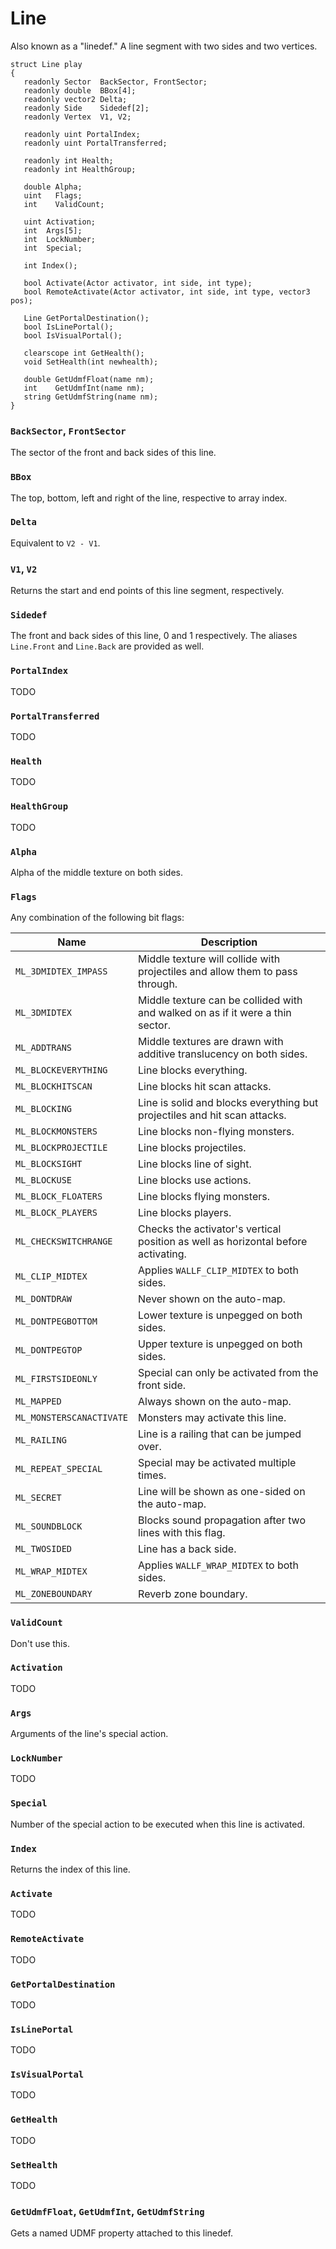 # Line

Also known as a "linedef." A line segment with two sides and two vertices.

```
struct Line play
{
   readonly Sector  BackSector, FrontSector;
   readonly double  BBox[4];
   readonly vector2 Delta;
   readonly Side    Sidedef[2];
   readonly Vertex  V1, V2;

   readonly uint PortalIndex;
   readonly uint PortalTransferred;

   readonly int Health;
   readonly int HealthGroup;

   double Alpha;
   uint   Flags;
   int    ValidCount;

   uint Activation;
   int  Args[5];
   int  LockNumber;
   int  Special;

   int Index();

   bool Activate(Actor activator, int side, int type);
   bool RemoteActivate(Actor activator, int side, int type, vector3 pos);

   Line GetPortalDestination();
   bool IsLinePortal();
   bool IsVisualPortal();

   clearscope int GetHealth();
   void SetHealth(int newhealth);

   double GetUdmfFloat(name nm);
   int    GetUdmfInt(name nm);
   string GetUdmfString(name nm);
}
```

### `BackSector`, `FrontSector`

The sector of the front and back sides of this line.

### `BBox`

The top, bottom, left and right of the line, respective to array index.

### `Delta`

Equivalent to `V2 - V1`.

### `V1`, `V2`

Returns the start and end points of this line segment, respectively.

### `Sidedef`

The front and back sides of this line, 0 and 1 respectively. The aliases
`Line.Front` and `Line.Back` are provided as well.

### `PortalIndex`

TODO

### `PortalTransferred`

TODO

### `Health`

TODO

### `HealthGroup`

TODO

### `Alpha`

Alpha of the middle texture on both sides.

### `Flags`

Any combination of the following bit flags:

| Name                     | Description                                                                       |
| ----                     | -----------                                                                       |
| `ML_3DMIDTEX_IMPASS`     | Middle texture will collide with projectiles and allow them to pass through.      |
| `ML_3DMIDTEX`            | Middle texture can be collided with and walked on as if it were a thin sector.    |
| `ML_ADDTRANS`            | Middle textures are drawn with additive translucency on both sides.               |
| `ML_BLOCKEVERYTHING`     | Line blocks everything.                                                           |
| `ML_BLOCKHITSCAN`        | Line blocks hit scan attacks.                                                     |
| `ML_BLOCKING`            | Line is solid and blocks everything but projectiles and hit scan attacks.         |
| `ML_BLOCKMONSTERS`       | Line blocks non-flying monsters.                                                  |
| `ML_BLOCKPROJECTILE`     | Line blocks projectiles.                                                          |
| `ML_BLOCKSIGHT`          | Line blocks line of sight.                                                        |
| `ML_BLOCKUSE`            | Line blocks use actions.                                                          |
| `ML_BLOCK_FLOATERS`      | Line blocks flying monsters.                                                      |
| `ML_BLOCK_PLAYERS`       | Line blocks players.                                                              |
| `ML_CHECKSWITCHRANGE`    | Checks the activator's vertical position as well as horizontal before activating. |
| `ML_CLIP_MIDTEX`         | Applies `WALLF_CLIP_MIDTEX` to both sides.                                        |
| `ML_DONTDRAW`            | Never shown on the auto-map.                                                      |
| `ML_DONTPEGBOTTOM`       | Lower texture is unpegged on both sides.                                          |
| `ML_DONTPEGTOP`          | Upper texture is unpegged on both sides.                                          |
| `ML_FIRSTSIDEONLY`       | Special can only be activated from the front side.                                |
| `ML_MAPPED`              | Always shown on the auto-map.                                                     |
| `ML_MONSTERSCANACTIVATE` | Monsters may activate this line.                                                  |
| `ML_RAILING`             | Line is a railing that can be jumped over.                                        |
| `ML_REPEAT_SPECIAL`      | Special may be activated multiple times.                                          |
| `ML_SECRET`              | Line will be shown as one-sided on the auto-map.                                  |
| `ML_SOUNDBLOCK`          | Blocks sound propagation after two lines with this flag.                          |
| `ML_TWOSIDED`            | Line has a back side.                                                             |
| `ML_WRAP_MIDTEX`         | Applies `WALLF_WRAP_MIDTEX` to both sides.                                        |
| `ML_ZONEBOUNDARY`        | Reverb zone boundary.                                                             |

### `ValidCount`

Don't use this.

### `Activation`

TODO

### `Args`

Arguments of the line's special action.

### `LockNumber`

TODO

### `Special`

Number of the special action to be executed when this line is activated.

### `Index`

Returns the index of this line.

### `Activate`

TODO

### `RemoteActivate`

TODO

### `GetPortalDestination`

TODO

### `IsLinePortal`

TODO

### `IsVisualPortal`

TODO

### `GetHealth`

TODO

### `SetHealth`

TODO

### `GetUdmfFloat`, `GetUdmfInt`, `GetUdmfString`

Gets a named UDMF property attached to this linedef.

<!-- EOF -->

